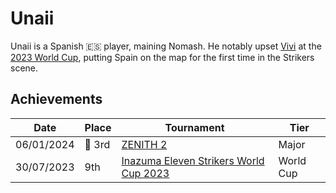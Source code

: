 # Unaii

Unaii is a Spanish :es: player, maining Nomash.
He notably upset [Vivi](french/vivi.md) at the [2023 World Cup](../../tournaments/worldcup23.md), 
putting Spain on the map for the first time in the Strikers scene.

## Achievements

|Date|Place|Tournament|Tier|
|-|-|-|-|
| 06/01/2024 |:3rd_place_medal: 3rd | [ZENITH 2](../../tournaments/misc/zenith2.md) | Major |
| 30/07/2023 | 9th | [Inazuma Eleven Strikers World Cup 2023](../../tournaments/worldcup23.md) | World Cup |
